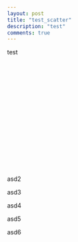 ```yaml
---
layout: post
title: "test_scatter"
description: "test"
comments: true
---
```


test

<head>
  <script src="https://cdn.plot.ly/plotly-latest.min.js"></script>
</head>

<div id="tester" style="width:600px;height:250px;"></div>
<script>
	TESTER = document.getElementById('tester');
	Plotly.newPlot( TESTER, [{
	x: [1, 2, 3, 4, 5],
	y: [1, 2, 4, 8, 16] }], {
	margin: { t: 0 } } );
</script>


<div id='myDiv'><!-- Plotly chart will be drawn inside this DIV --></div>
<script>
Plotly.d3.csv("{{ site.url }}/data/3d-scatter.csv", function(err, rows){
function unpack(rows, key) {
	return rows.map(function(row)
	{ return row[key]; });}

var trace1 = {
	x:unpack(rows, 'x1'), y: unpack(rows, 'y1'), z: unpack(rows, 'z1'),
	mode: 'markers',
	marker: {
		size: 15,
		line: {
		color: 'rgba(217, 217, 217, 0.14)',
		width: 0.5},
		opacity: 0.8},
	type: 'scatter3d'
};

var trace2 = {
	x:unpack(rows, 'x2'), y: unpack(rows, 'y2'), z: unpack(rows, 'z2'),
	mode: 'markers',
	marker: {
		color: 'rgb(127, 127, 127)',
		size: 15,
		symbol: 'circle',
		line: {
		color: 'rgb(204, 204, 204)',
		width: 1},
		opacity: 0.8},
	type: 'scatter3d'};

var data = [trace1, trace2];
var layout = {margin: {
	l: 0,
	r: 0,
	b: 0,
	t: 0
  }};
Plotly.newPlot('myDiv', data, layout);
});
</script>


asd2

asd3

asd4

asd5

asd6
